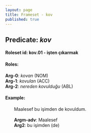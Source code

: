 ```yaml
---
layout: page
title: Frameset - kov
published: true
---
```

<h2>Predicate: <i>kov</i></h2>
<h4>Roleset id: kov.01 - işten çıkarmak<br>
<h4>Roles:</h4>
<b>Arg-0</b>: <i>kovan</i>  (NOM) <br>
<b>Arg-1</b>: <i>kovulan</i>  (ACC) <br>
<b>Arg-2</b>: <i>nereden kovulduğu</i>  (ABL) <br>
<h4>Example:</h4>
&emsp;&emsp;Maalesef bu işimden de kovuldum.<br><br>
&emsp;&emsp;<b>Argm-adv</b>:  Maalesef<br>
&emsp;&emsp;<b>Arg2</b>:  bu işimden (de)<br>

